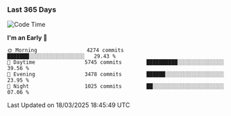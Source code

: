 ### Last 365 Days
<!--START_SECTION:waka-->
![Code Time](http://img.shields.io/badge/Code%20Time-863%20hrs%2023%20mins-blue)

**I'm an Early 🐤** 

```text
🌞 Morning                4274 commits        ███████░░░░░░░░░░░░░░░░░░   29.43 % 
🌆 Daytime                5745 commits        ██████████░░░░░░░░░░░░░░░   39.56 % 
🌃 Evening                3478 commits        ██████░░░░░░░░░░░░░░░░░░░   23.95 % 
🌙 Night                  1025 commits        ██░░░░░░░░░░░░░░░░░░░░░░░   07.06 % 
```



 Last Updated on 18/03/2025 18:45:49 UTC
<!--END_SECTION:waka-->

<!--
**BrianCurliss/BrianCurliss** is a ✨ _special_ ✨ repository because its `README.md` (this file) appears on your GitHub profile.

Here are some ideas to get you started:

- 🔭 I’m currently working on ...
- 🌱 I’m currently learning ...
- 👯 I’m looking to collaborate on ...
- 🤔 I’m looking for help with ...
- 💬 Ask me about ...
- 📫 How to reach me: ...
- 😄 Pronouns: ...
- ⚡ Fun fact: ...
-->
